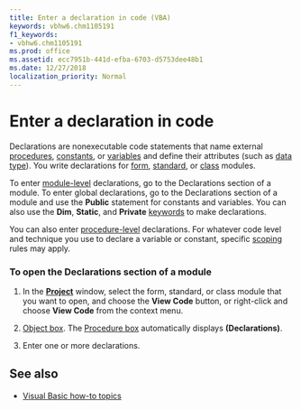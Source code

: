 ```yaml
---
title: Enter a declaration in code (VBA)
keywords: vbhw6.chm1105191
f1_keywords:
- vbhw6.chm1105191
ms.prod: office
ms.assetid: ecc7951b-441d-efba-6703-d5753dee48b1
ms.date: 12/27/2018
localization_priority: Normal
---
```



# Enter a declaration in code

Declarations are nonexecutable code statements that name external [procedures](../Glossary/vbe-glossary.md#procedure), [constants](../Glossary/vbe-glossary.md#constant), or [variables](../Glossary/vbe-glossary.md#variable) and define their attributes (such as [data type](../Glossary/vbe-glossary.md#data-type)). You write declarations for [form](../Glossary/vbe-glossary.md#form-module), [standard](../Glossary/vbe-glossary.md#code-module), or [class](../Glossary/vbe-glossary.md#class-module) modules. 

To enter [module-level](../Glossary/vbe-glossary.md#module-level) declarations, go to the Declarations section of a module. To enter global declarations, go to the Declarations section of a module and use the **Public** statement for constants and variables. You can also use the **Dim**, **Static**, and **Private** [keywords](../Glossary/vbe-glossary.md#keyword) to make declarations.

You can also enter [procedure-level](../Glossary/vbe-glossary.md#procedure-level) declarations. For whatever code level and technique you use to declare a variable or constant, specific [scoping](../Glossary/vbe-glossary.md#scope) rules may apply.

### To open the Declarations section of a module

1. In the **[Project](../reference/user-interface-help/project-explorer.md)** window, select the form, standard, or class module that you want to open, and choose the **View Code** button, or right-click and choose **View Code** from the context menu.
    
2. [Object box](../Glossary/vbe-glossary.md#object-box). The [Procedure box](../Glossary/vbe-glossary.md#procedure-box) automatically displays **(Declarations)**.
    
3. Enter one or more declarations.
    

## See also

- [Visual Basic how-to topics](../reference/user-interface-help/visual-basic-how-to-topics.md)
